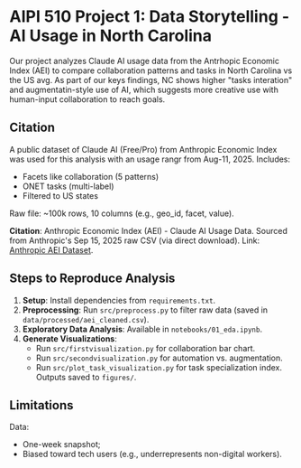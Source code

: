 # AIPI 510 Project 1: Data Storytelling - AI Usage in North Carolina

Our project analyzes Claude AI usage data from the Antrhopic Economic Index (AEI) to compare collaboration patterns and tasks in North Carolina vs the US avg. As part of our keys findings, NC shows higher "tasks interation" and augmentatin-style use of AI, which suggests more creative use with human-input collaboration to reach goals. 

## Citation
A public dataset of Claude AI (Free/Pro) from Anthropic Economic Index was used for this analysis with an usage rangr from Aug-11, 2025.
Includes:
- Facets like collaboration (5 patterns)
- ONET tasks (multi-label)
- Filtered to US states

Raw file: ~100k rows, 10 columns (e.g., geo_id, facet, value).

**Citation**: Anthropic Economic Index (AEI) - Claude AI Usage Data. Sourced from Anthropic's Sep 15, 2025 raw CSV (via direct download). Link: [Anthropic AEI Dataset](https://www-cdn.anthropic.com/2a6b74e3f9a0e12b61b08d43337622b05da641dc.zip).


## Steps to Reproduce Analysis
1. **Setup**: Install dependencies from `requirements.txt`.
2. **Preprocessing**: Run `src/preprocess.py` to filter raw data (saved in `data/processed/aei_cleaned.csv`).
3. **Exploratory Data Analysis**: Available in `notebooks/01_eda.ipynb`.
4. **Generate Visualizations**:
   - Run `src/firstvisualization.py` for collaboration bar chart.
   - Run `src/secondvisualization.py` for automation vs. augmentation.
   - Run `src/plot_task_visualization.py` for task specialization index.
   Outputs saved to `figures/`.

## Limitations
Data:
- One-week snapshot; 
- Biased toward tech users (e.g., underrepresents non-digital workers).
